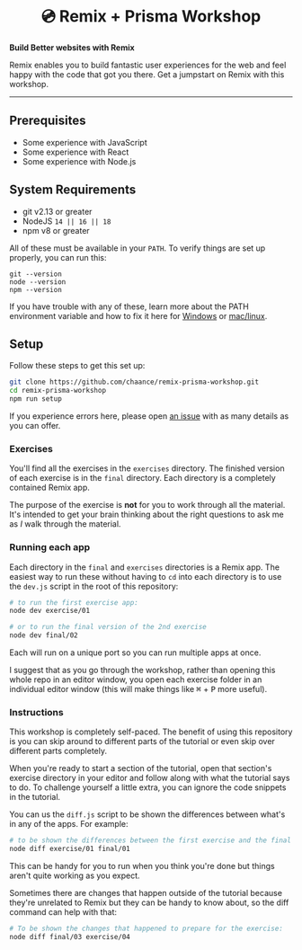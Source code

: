 <div>
  <h1 align="center">💿 Remix + Prisma Workshop</h1>
  <strong>
    Build Better websites with Remix
  </strong>
  <p>
    Remix enables you to build fantastic user experiences for the web and feel
    happy with the code that got you there. Get a jumpstart on Remix with this
    workshop.
  </p>
</div>

<hr />

## Prerequisites

- Some experience with JavaScript
- Some experience with React
- Some experience with Node.js

## System Requirements

- git v2.13 or greater
- NodeJS `14 || 16 || 18`
- npm v8 or greater

All of these must be available in your `PATH`. To verify things are set up
properly, you can run this:

```shell
git --version
node --version
npm --version
```

If you have trouble with any of these, learn more about the PATH environment
variable and how to fix it here for
[Windows](https://helpdeskgeek.com/windows-10/add-windows-path-environment-variable/)
or
[mac/linux](https://stackoverflow.com/questions/24306398/how-to-add-mongo-commands-to-path-on-mac-osx/24322978#24322978).

## Setup

Follow these steps to get this set up:

```sh
git clone https://github.com/chaance/remix-prisma-workshop.git
cd remix-prisma-workshop
npm run setup
```

If you experience errors here, please open
[an issue](https://github.com/chaance/remix-prisma-workshop/issues/new) with as
many details as you can offer.

### Exercises

You'll find all the exercises in the `exercises` directory. The finished version
of each exercise is in the `final` directory. Each directory is a completely
contained Remix app.

The purpose of the exercise is **not** for you to work through all the material.
It's intended to get your brain thinking about the right questions to ask me as
_I_ walk through the material.

### Running each app

Each directory in the `final` and `exercises` directories is a Remix app. The
easiest way to run these without having to `cd` into each directory is to use
the `dev.js` script in the root of this repository:

```sh
# to run the first exercise app:
node dev exercise/01

# or to run the final version of the 2nd exercise
node dev final/02
```

Each will run on a unique port so you can run multiple apps at once.

I suggest that as you go through the workshop, rather than opening this whole
repo in an editor window, you open each exercise folder in an individual editor
window (this will make things like <kbd>⌘</kbd> + <kbd>P</kbd> more useful).

### Instructions

This workshop is completely self-paced. The benefit of using this repository is
you can skip around to different parts of the tutorial or even skip over
different parts completely.

When you're ready to start a section of the tutorial, open that section's
exercise directory in your editor and follow along with what the tutorial says
to do. To challenge yourself a little extra, you can ignore the code snippets in
the tutorial.

You can us the `diff.js` script to be shown the differences between what's in
any of the apps. For example:

```sh
# to be shown the differences between the first exercise and the final version:
node diff exercise/01 final/01
```

This can be handy for you to run when you think you're done but things aren't
quite working as you expect.

Sometimes there are changes that happen outside of the tutorial because they're
unrelated to Remix but they can be handy to know about, so the diff command can
help with that:

```sh
# To be shown the changes that happened to prepare for the exercise:
node diff final/03 exercise/04
```
